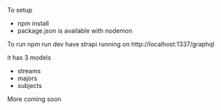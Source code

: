 To setup

- npm install
- package.json is available with nodemon

To run
 npm run dev
have strapi running on 
http://localhost:1337/graphql

it has 3 models
- streams
- majors
- subjects

More coming soon